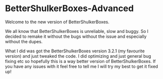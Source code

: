 # BetterShulkerBoxes-Advanced

Welcome to the new version of BetterShulkerBoxes.

We all know that BetterShulkerBoxes is unreliable, slow and buggy. So I decided to remake it without the bugs without the issue and especially without the dupes.

What I did was got the BetterShulkerBoxes version 3.2.1 (my favourite version) and just tweaked the code.
I did optimizing and just general bug fixing etc so hopefully this is a way better version of BetterShulkerBoxes.
If you have any issues with it feel free to tell me I will try my best to get it fixed up!
